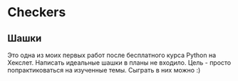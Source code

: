 # Checkers

## Шашки	
Это одна из моих первых работ после бесплатного курса Python на Хекслет. 
Написать идеальные шашки в планы не входило.
Цель - просто попрактиковаться на изученные темы.
Cыграть в них можно :)
	
